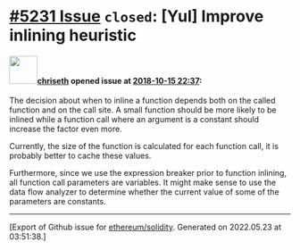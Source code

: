 # [\#5231 Issue](https://github.com/ethereum/solidity/issues/5231) `closed`: [Yul] Improve inlining heuristic

#### <img src="https://avatars.githubusercontent.com/u/9073706?v=4" width="50">[chriseth](https://github.com/chriseth) opened issue at [2018-10-15 22:37](https://github.com/ethereum/solidity/issues/5231):

The decision about when to inline a function depends both on the called function and on the call site. A small function should be more likely to be inlined while a function call where an argument is a constant should increase the factor even more.

Currently, the size of the function is calculated for each function call, it is probably better to cache these values.

Furthermore, since we use the expression breaker prior to function inlining, all function call parameters are variables. It might make sense to use the data flow analyzer to determine whether the current value of some of the parameters are constants.




-------------------------------------------------------------------------------



[Export of Github issue for [ethereum/solidity](https://github.com/ethereum/solidity). Generated on 2022.05.23 at 03:51:38.]
